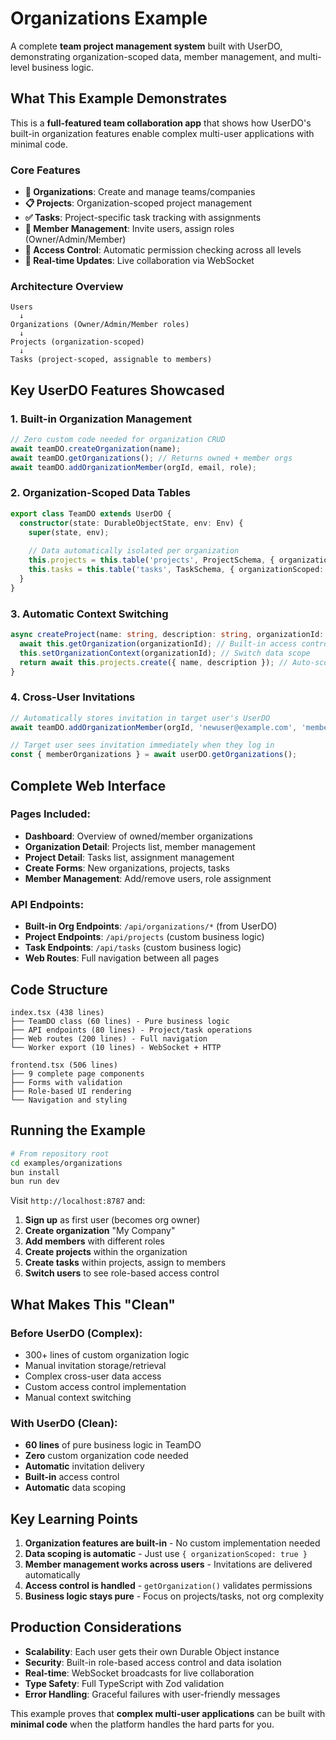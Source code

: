 # Organizations Example

A complete **team project management system** built with UserDO, demonstrating organization-scoped data, member management, and multi-level business logic.

## What This Example Demonstrates

This is a **full-featured team collaboration app** that shows how UserDO's built-in organization features enable complex multi-user applications with minimal code.

### Core Features

- **🏢 Organizations**: Create and manage teams/companies
- **📋 Projects**: Organization-scoped project management  
- **✅ Tasks**: Project-specific task tracking with assignments
- **👥 Member Management**: Invite users, assign roles (Owner/Admin/Member)
- **🔐 Access Control**: Automatic permission checking across all levels
- **📡 Real-time Updates**: Live collaboration via WebSocket

### Architecture Overview

```
Users
  ↓
Organizations (Owner/Admin/Member roles)
  ↓  
Projects (organization-scoped)
  ↓
Tasks (project-scoped, assignable to members)
```

## Key UserDO Features Showcased

### 1. **Built-in Organization Management**
```ts
// Zero custom code needed for organization CRUD
await teamDO.createOrganization(name);
await teamDO.getOrganizations(); // Returns owned + member orgs
await teamDO.addOrganizationMember(orgId, email, role);
```

### 2. **Organization-Scoped Data Tables**
```ts
export class TeamDO extends UserDO {
  constructor(state: DurableObjectState, env: Env) {
    super(state, env);
    
    // Data automatically isolated per organization
    this.projects = this.table('projects', ProjectSchema, { organizationScoped: true });
    this.tasks = this.table('tasks', TaskSchema, { organizationScoped: true });
  }
}
```

### 3. **Automatic Context Switching**
```ts
async createProject(name: string, description: string, organizationId: string) {
  await this.getOrganization(organizationId); // Built-in access control
  this.setOrganizationContext(organizationId); // Switch data scope
  return await this.projects.create({ name, description }); // Auto-scoped
}
```

### 4. **Cross-User Invitations**
```ts
// Automatically stores invitation in target user's UserDO
await teamDO.addOrganizationMember(orgId, 'newuser@example.com', 'member');

// Target user sees invitation immediately when they log in
const { memberOrganizations } = await userDO.getOrganizations();
```

## Complete Web Interface

### Pages Included:
- **Dashboard**: Overview of owned/member organizations
- **Organization Detail**: Projects list, member management
- **Project Detail**: Tasks list, assignment management  
- **Create Forms**: New organizations, projects, tasks
- **Member Management**: Add/remove users, role assignment

### API Endpoints:
- **Built-in Org Endpoints**: `/api/organizations/*` (from UserDO)
- **Project Endpoints**: `/api/projects` (custom business logic)
- **Task Endpoints**: `/api/tasks` (custom business logic)
- **Web Routes**: Full navigation between all pages

## Code Structure

```
index.tsx (438 lines)
├── TeamDO class (60 lines) - Pure business logic
├── API endpoints (80 lines) - Project/task operations  
├── Web routes (200 lines) - Full navigation
└── Worker export (10 lines) - WebSocket + HTTP

frontend.tsx (506 lines)
├── 9 complete page components
├── Forms with validation
├── Role-based UI rendering
└── Navigation and styling
```

## Running the Example

```bash
# From repository root
cd examples/organizations
bun install
bun run dev
```

Visit `http://localhost:8787` and:

1. **Sign up** as first user (becomes org owner)
2. **Create organization** "My Company"  
3. **Add members** with different roles
4. **Create projects** within the organization
5. **Create tasks** within projects, assign to members
6. **Switch users** to see role-based access control

## What Makes This "Clean"

### Before UserDO (Complex):
- 300+ lines of custom organization logic
- Manual invitation storage/retrieval
- Complex cross-user data access
- Custom access control implementation
- Manual context switching

### With UserDO (Clean):
- **60 lines** of pure business logic in TeamDO
- **Zero** custom organization code needed
- **Automatic** invitation delivery
- **Built-in** access control
- **Automatic** data scoping

## Key Learning Points

1. **Organization features are built-in** - No custom implementation needed
2. **Data scoping is automatic** - Just use `{ organizationScoped: true }`
3. **Member management works across users** - Invitations are delivered automatically
4. **Access control is handled** - `getOrganization()` validates permissions
5. **Business logic stays pure** - Focus on projects/tasks, not org complexity

## Production Considerations

- **Scalability**: Each user gets their own Durable Object instance
- **Security**: Built-in role-based access control and data isolation  
- **Real-time**: WebSocket broadcasts for live collaboration
- **Type Safety**: Full TypeScript with Zod validation
- **Error Handling**: Graceful failures with user-friendly messages

This example proves that **complex multi-user applications** can be built with **minimal code** when the platform handles the hard parts for you. 